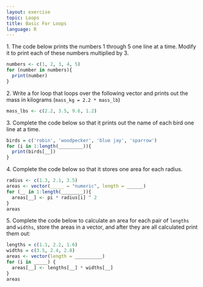 ```yaml
---
layout: exercise
topic: Loops
title: Basic For Loops
language: R
---
```


1\. The code below prints the numbers 1 through 5 one line at a time. Modify it to print each of these numbers multiplied by 3.

```r
numbers <- c(1, 2, 3, 4, 5)
for (number in numbers){
  print(number)
}
```

2\. Write a for loop that loops over the following vector and prints out the mass in kilograms (`mass_kg = 2.2 * mass_lb`)

```r
mass_lbs <- c(2.2, 3.5, 9.6, 1.2)
```

3\. Complete the code below so that it prints out the name of each bird one line at a time.

```r
birds = c('robin', 'woodpecker', 'blue jay', 'sparrow')
for (i in 1:length(_________)){
  print(birds[__])
}
```

4\. Complete the code below so that it stores one area for each radius.

```r
radius <- c(1.3, 2.1, 3.5)
areas <- vector(_____ = "numeric", length = ______)
for (__ in 1:length(________)){
  areas[__] <- pi * radius[i] ^ 2
}
areas
```

5\. Complete the code below to calculate an area for each pair of `lengths` and `widths`, store the areas in a vector, and after they are all calculated print them out: 

```r
lengths = c(1.1, 2.2, 1.6)
widths = c(3.5, 2.4, 2.8)
areas <- vector(length = __________)
for (i in _____) {
  areas[__] <- lengths[__] * widths[__]
}
areas
```
